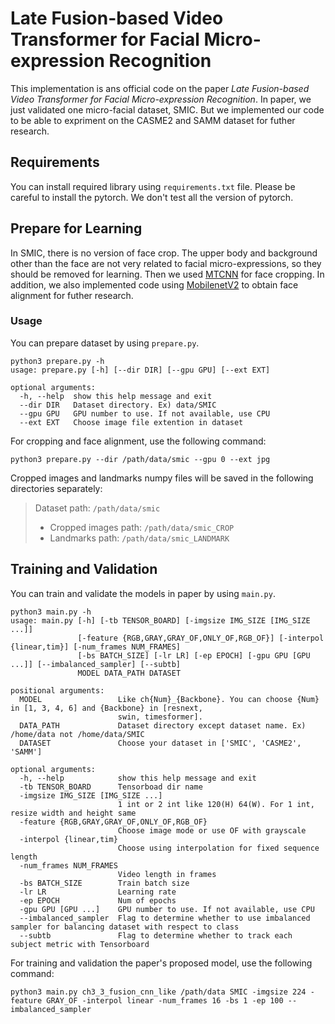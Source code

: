 # Late Fusion-based Video Transformer for Facial Micro-expression Recognition
This implementation is ans official code on the paper *Late Fusion-based Video Transformer for Facial Micro-expression Recognition*. In paper, we just validated one micro-facial dataset, SMIC. But we implemented our code to be able to expriment on the CASME2 and SAMM dataset for futher research.

## Requirements
You can install required library using `requirements.txt` file. Please be careful to install the pytorch. We don't test all the version of pytorch. 

## Prepare for Learning
In SMIC, there is no version of face crop. The upper body and background other than the face are not very related to facial micro-expressions, so they should be removed for learning. Then we used [MTCNN](https://github.com/timesler/facenet-pytorch) for face cropping. In addition, we also implemented code using [MobilenetV2](https://github.com/cunjian/pytorch_face_landmark) to obtain face alignment for futher research.

### Usage
You can prepare dataset by using `prepare.py`.
```
python3 prepare.py -h
usage: prepare.py [-h] [--dir DIR] [--gpu GPU] [--ext EXT]

optional arguments:
  -h, --help  show this help message and exit
  --dir DIR   Dataset directory. Ex) data/SMIC
  --gpu GPU   GPU number to use. If not available, use CPU
  --ext EXT   Choose image file extention in dataset
```

For cropping and face alignment, use the following command:
```
python3 prepare.py --dir /path/data/smic --gpu 0 --ext jpg
```
Cropped images and landmarks numpy files will be saved in the following directories separately: 

> Dataset path: `/path/data/smic`
> * Cropped images path: `/path/data/smic_CROP`
> * Landmarks path: `/path/data/smic_LANDMARK`

## Training and Validation
You can train and validate the models in paper by using `main.py`.
```
python3 main.py -h
usage: main.py [-h] [-tb TENSOR_BOARD] [-imgsize IMG_SIZE [IMG_SIZE ...]]
               [-feature {RGB,GRAY,GRAY_OF,ONLY_OF,RGB_OF}] [-interpol {linear,tim}] [-num_frames NUM_FRAMES]
               [-bs BATCH_SIZE] [-lr LR] [-ep EPOCH] [-gpu GPU [GPU ...]] [--imbalanced_sampler] [--subtb]
               MODEL DATA_PATH DATASET

positional arguments:
  MODEL                 Like ch{Num}_{Backbone}. You can choose {Num} in [1, 3, 4, 6] and {Backbone} in [resnext,
                        swin, timesformer].
  DATA_PATH             Dataset directory except dataset name. Ex) /home/data not /home/data/SMIC
  DATASET               Choose your dataset in ['SMIC', 'CASME2', 'SAMM']

optional arguments:
  -h, --help            show this help message and exit
  -tb TENSOR_BOARD      Tensorboad dir name
  -imgsize IMG_SIZE [IMG_SIZE ...]
                        1 int or 2 int like 120(H) 64(W). For 1 int, resize width and height same
  -feature {RGB,GRAY,GRAY_OF,ONLY_OF,RGB_OF}
                        Choose image mode or use OF with grayscale
  -interpol {linear,tim}
                        Choose using interpolation for fixed sequence length
  -num_frames NUM_FRAMES
                        Video length in frames
  -bs BATCH_SIZE        Train batch size
  -lr LR                Learning rate
  -ep EPOCH             Num of epochs
  -gpu GPU [GPU ...]    GPU number to use. If not available, use CPU
  --imbalanced_sampler  Flag to determine whether to use imbalanced sampler for balancing dataset with respect to class
  --subtb               Flag to determine whether to track each subject metric with Tensorboard
```


For training and validation the paper's proposed model, use the following command:
```
python3 main.py ch3_3_fusion_cnn_like /path/data SMIC -imgsize 224 -feature GRAY_OF -interpol linear -num_frames 16 -bs 1 -ep 100 --imbalanced_sampler 
```